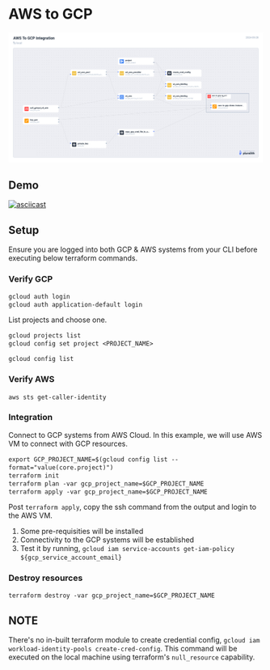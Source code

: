 # AWS to GCP

![aws-to-gcp-integration](../images/aws-to-gcp-integration.png)

## Demo

[![asciicast](https://asciinema.org/a/Z37tmQbwzaXeaa2hc3AkaTCvj.svg)](https://asciinema.org/a/Z37tmQbwzaXeaa2hc3AkaTCvj)

## Setup

Ensure you are logged into both GCP & AWS systems from your CLI before executing below terraform commands.


### Verify GCP

```
gcloud auth login
gcloud auth application-default login
```

List projects and choose one.

```
gcloud projects list
gcloud config set project <PROJECT_NAME>
```

```
gcloud config list
```

### Verify AWS

```
aws sts get-caller-identity
```

### Integration

Connect to GCP systems from AWS Cloud. In this example, we will use AWS VM to connect with GCP resources.

```
export GCP_PROJECT_NAME=$(gcloud config list --format="value(core.project)")
terraform init
terraform plan -var gcp_project_name=$GCP_PROJECT_NAME
terraform apply -var gcp_project_name=$GCP_PROJECT_NAME
```

Post `terraform apply`, copy the ssh command from the output and login to the AWS VM.

1. Some pre-requisities will be installed
2. Connectivity to the GCP systems will be established
3. Test it by running, `gcloud iam service-accounts get-iam-policy ${gcp_service_account_email}`

### Destroy resources

```
terraform destroy -var gcp_project_name=$GCP_PROJECT_NAME
```

## NOTE

There's no in-built terraform module to create credential config, `gcloud iam workload-identity-pools create-cred-config`. This command will be executed on the local machine using terraform's `null_resource` capability.
